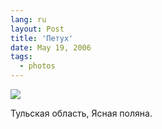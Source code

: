 ```yaml
---
lang: ru
layout: Post
title: 'Петух'
date: May 19, 2006
tags:
  - photos
---
```


![](/images/blog/MG-6879.jpg)

Тульская область, Ясная поляна.
